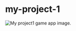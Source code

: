 # my-project-1

![My project1 game app image.](https://user-images.githubusercontent.com/74628166/131600073-19644468-97b6-44d1-a58d-927533ba866e.png)


